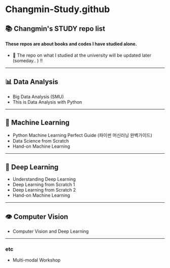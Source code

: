 # Changmin-Study.github
## 📚 Changmin's STUDY repo list
#### These repos are about books and codes I have studied  alone.
- 🚀 The repo on what I studied at the university will be updated later (someday.. ) !!
---

## 📊 Data Analysis
* Big Data Analysis (SMU)
* This is Data Analysis with Python

---

## 🤖 Machine Learning
* Python Machine Learning Perfect Guide (파이썬 머신러닝 완벽가이드)
* Data Science from Scratch
* Hand-on Machine Learning
  
---

## 🧠 Deep Learning
* Understanding Deep Learning
* Deep Learning from Scratch 1
* Deep Learning from Scratch 2
* Hand-on Machine Learning

---

## 👁️ Computer Vision
* Computer Vision and Deep Learning

---

### etc
* Multi-modal Workshop
